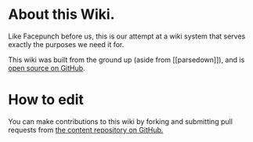 # About this Wiki.

Like Facepunch before us, this is our attempt at a wiki system that serves exactly the purposes we need it for.  

This wiki was built from the ground up (aside from [[parsedown]]), and is [open source on GitHub](https://git.kerrishaus.com/docs.kerrishaus.com).

# How to edit

You can make contributions to this wiki by forking and submitting pull requests from [the content repository on GitHub.](https://git.kerrishaus.com/docs.kerrishaus.com)
